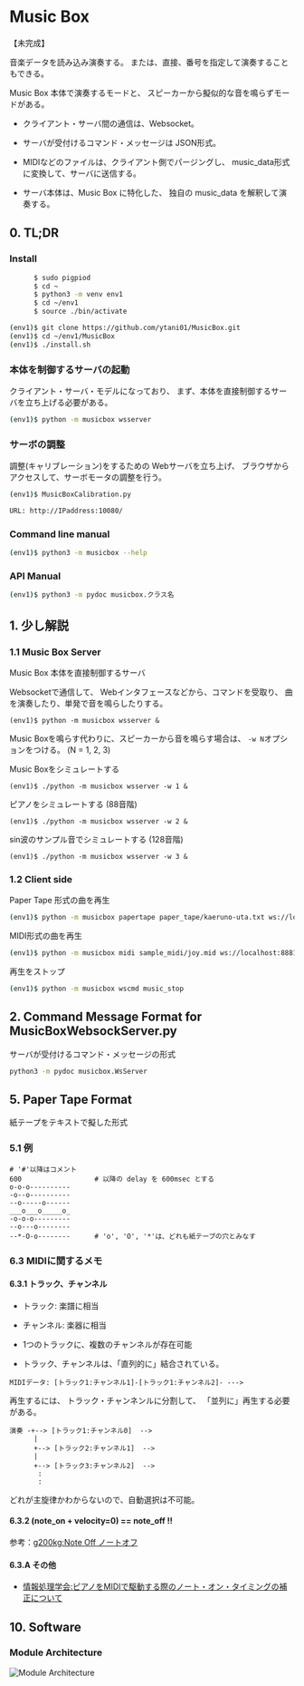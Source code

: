 # Music Box

【未完成】

音楽データを読み込み演奏する。
または、直接、番号を指定して演奏することもできる。

Music Box 本体で演奏するモードと、
スピーカーから擬似的な音を鳴らずモードがある。

* クライアント・サーバ間の通信は、Websocket。

* サーバが受付けるコマンド・メッセージは JSON形式。
  
* MIDIなどのファイルは、クライアント側でパージングし、
  music_data形式に変換して、サーバに送信する。

* サーバ本体は、Music Box に特化した、
  独自の music_data を解釈して演奏する。



## 0. TL;DR

### Install

```bash
      $ sudo pigpiod
      $ cd ~
      $ python3 -m venv env1
      $ cd ~/env1
      $ source ./bin/activate

(env1)$ git clone https://github.com/ytani01/MusicBox.git
(env1)$ cd ~/env1/MusicBox
(env1)$ ./install.sh
```

### 本体を制御するサーバの起動

クライアント・サーバ・モデルになっており、
まず、本体を直接制御するサーバを立ち上げる必要がある。

```bash
(env1)$ python -m musicbox wsserver
```

### サーボの調整

調整(キャリブレーション)をするための Webサーバを立ち上げ、
ブラウザからアクセスして、サーボモータの調整を行う。

```bash
(env1)$ MusicBoxCalibration.py

URL: http://IPaddress:10080/
```


### Command line manual
```bash
(env1)$ python3 -m musicbox --help
```


### API Manual
```bash
(env1)$ python3 -m pydoc musicbox.クラス名
```

## 1. 少し解説


### 1.1 Music Box Server

Music Box 本体を直接制御するサーバ

Websocketで通信して、
Webインタフェースなどから、コマンドを受取り、
曲を演奏したり、単発で音を鳴らしたりする。

```
(env1)$ python -m musicbox wsserver &
```

Music Boxを鳴らす代わりに、スピーカーから音を鳴らす場合は、
``-w N``オプションをつける。
(N = 1, 2, 3)

Music Boxをシミュレートする
```
(env1)$ ./python -m musicbox wsserver -w 1 &
```

ピアノをシミュレートする (88音階)
```
(env1)$ ./python -m musicbox wsserver -w 2 &
```

sin波のサンプル音でシミュレートする (128音階)
```
(env1)$ ./python -m musicbox wsserver -w 3 &
```


### 1.2 Client side

Paper Tape 形式の曲を再生
```bash
(env1)$ python -m musicbox papertape paper_tape/kaeruno-uta.txt ws://localhost:8881/
```

MIDI形式の曲を再生
```bash
(env1)$ python -m musicbox midi sample_midi/joy.mid ws://localhost:8881/
```

再生をストップ
```bash
(env1)$ python -m musicbox wscmd music_stop
```


## 2. Command Message Format for MusicBoxWebsockServer.py

サーバが受付けるコマンド・メッセージの形式

```bash
python3 -m pydoc musicbox.WsServer
```


## 5. Paper Tape Format

紙テープをテキストで擬した形式


### 5.1 例

```
# '#'以降はコメント
600                  # 以降の delay を 600msec とする
o-o-o----------
-o--o----------
--o-----o------
___o___o_____o_
-o-o-o---------
--o---o--------
--*-O-o--------      # 'o', 'O', '*'は、どれも紙テープの穴とみなす
```


### 6.3 MIDIに関するメモ

#### 6.3.1 トラック、チャンネル

* トラック: 楽譜に相当
* チャンネル: 楽器に相当

* 1つのトラックに、複数のチャンネルが存在可能
* トラック、チャンネルは、「直列的に」結合されている。

```
MIDIデータ: [トラック1:チャンネル1]-[トラック1:チャンネル2]- --->
```

再生するには、
トラック・チャンネンルに分割して、
「並列に」再生する必要がある。

```
演奏 -+--> [トラック1:チャンネル0]  -->
      |
      +--> [トラック2:チャンネル1]  -->
      |
      +--> [トラック3:チャンネル2]  -->
       :
       :
```

どれが主旋律かわからないので、自動選択は不可能。


#### 6.3.2 (note_on + velocity=0) == note_off !!

参考：[g200kg:Note Off ノートオフ](https://www.g200kg.com/jp/docs/dic/noteoff.html)


#### 6.3.A その他

* [情報処理学会:ピアノをMIDIで駆動する際のノート・オン・タイミングの補正について](https://ipsj.ixsq.nii.ac.jp/ej/index.php?active_action=repository_view_main_item_detail&page_id=13&block_id=8&item_id=55958&item_no=1)



## 10. Software

### Module Architecture

![Module Architecture](module-architecture.png)
